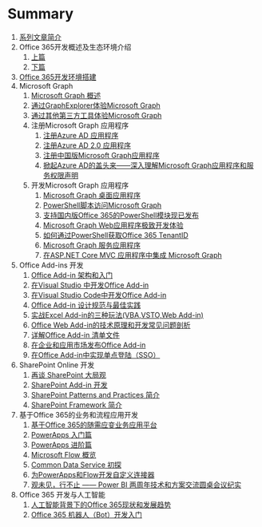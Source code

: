 # Summary

1. [系列文章简介](README.md)
1. Office 365开发概述及生态环境介绍
    1. [上篇](docs/office365dev-overview-1.md)
    1. [下篇](docs/office365dev-overview-2.md)
1. [Office 365开发环境搭建](/docs/office365devenv.md)
1. Microsoft Graph
    1. [Microsoft Graph 概述](/docs/microsoftgraphoverview.md)
    1. [通过GraphExplorer体验Microsoft Graph](/docs/graphexplorer.md)
    1. [通过其他第三方工具体验Microsoft Graph](/docs/graph-tools.md)
    1. 注册Microsoft Graph 应用程序
        1. [注册Azure AD 应用程序](/docs/applicationregisteration.md)
        1. [注册Azure AD 2.0 应用程序](/docs/applicationregisteration2.0.md)
        1. [注册中国版Microsoft Graph应用程序](/docs/chinaoffice365applicationregisteration.md)
        1. [掀起Azure AD的盖头来——深入理解Microsoft Graph应用程序和服务权限声明](/docs/understandapplication.md)
    1. 开发Microsoft Graph 应用程序
        1. [Microsoft Graph 桌面应用程序](/docs/desktopapplication.md)
        1. [PowerShell脚本访问Microsoft Graph](/docs/powershell-application.md)
        1. [支持国内版Office 365的PowerShell模块现已发布](/docs/powershell-module.md)
        1. [Microsoft Graph  Web应用程序极致开发体验](/docs/webapplication.md)
        1. [如何通过PowerShell获取Office 365 TenantID](/docs/gettenantid.md)
        1. [Microsoft Graph  服务应用程序](/docs/deamonapplication.md)
        1. [在ASP.NET Core MVC 应用程序中集成 Microsoft Graph](/docs/crossplatform.md)
1. Office Add-ins 开发
    1. [Office Add-in 架构和入门](docs/officeaddins.md)
    1. [在Visual Studio 中开发Office Add-in](docs/officeaddindev.md)
    1. [在Visual Studio Code中开发Office Add-in](docs/vscodetoofficeaddin.md)
    1. [Office Add-in 设计规范与最佳实践](docs/officeaddindesignguide.md)
    1. [实战Excel Add-in的三种玩法(VBA,VSTO,Web Add-in)](docs/exceladdinsample.md)
    1. [Office Web Add-in的技术原理和开发常见问题剖析](docs/exceladdinpractics.md)
    1. [详解Office Add-in 清单文件](docs/officeaddinmanifest.md)
    1. [在企业和应用市场发布Office Add-in](docs/officeaddinpublish.md)
    1. [在Office Add-in中实现单点登陆（SSO）](docs/officeaddinsso.md)
1. SharePoint Online 开发
    1. [再谈 SharePoint 大局观](docs/sharepoint.md)
    1. [SharePoint Add-in 开发](docs/sharepointaddin.md)
    1. [SharePoint Patterns and Practices 简介](docs/sharepointpnp.md)
    1. [SharePoint Framework 简介](docs/sharepointframework.md)
1. 基于Office 365的业务和流程应用开发
    1. [基于Office 365的随需应变业务应用平台](docs/officebusinessapp.md)
    1. [PowerApps 入门篇](docs/powerapps.md)
    1. [PowerApps 进阶篇](docs/powerappsadv.md)
    1. [Microsoft Flow 概览](docs/microsoftflow.md)
    1. [Common Data Service 初探](docs/commondatamodel.md)
    1. [为PowerApps和Flow开发自定义连接器](docs/powerappsconnector.md)
    1. [观未见，行不止 —— Power BI 两周年技术和方案交流圆桌会议纪实](docs/powerbi.md)
1. Office 365 开发与人工智能
    1. [人工智能背景下的Office 365现状和发展趋势](docs/officeandai.md)
    1. [Office 365 机器人（Bot）开发入门](docs/botframeworkquickstart.md)